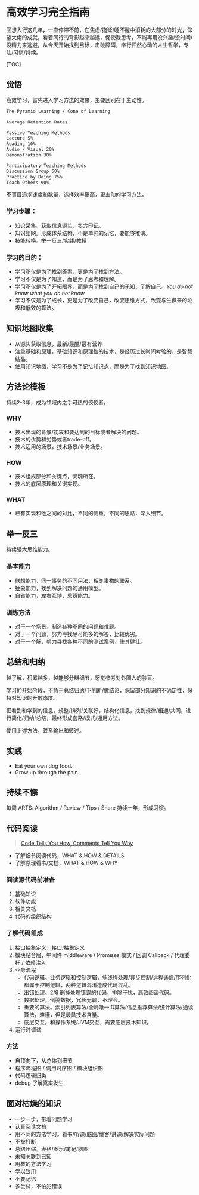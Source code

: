 # 高效学习完全指南

回想入行这几年，一直停滞不前，在焦虑/拖延/睡不醒中消耗的大部分的时光，仰望大佬的成就，看着同行的背影越来越远，促使我思考，不能再用没兴趣/没时间/没精力来逃避，从今天开始找到目标，击破障碍，奉行怦然心动的人生哲学，专注/习惯/持续。

[TOC]

## 觉悟

高效学习，首先进入学习方法的效果，主要区别在于主动性。

```txt
The Pyramid Learning / Cone of Learning

Average Retention Rates

Passive Teaching Methods
Lecture 5%
Reading 10%
Audio / Visual 20%
Demonstration 30%

Participatory Teaching Methods
Discussion Group 50%
Practice by Doing 75%
Teach Others 90%
```

不盲目追求速度和数量，选择效率更高，更主动的学习方法。

### 学习步骤：

- 知识采集。获取信息源头，多方印证。
- 知识组网。形成体系结构，不是单纯的记忆，要能够推演。
- 技能转换。举一反三/实践/教授

### 学习的目的：

- 学习不仅是为了找到答案，更是为了找到方法。
- 学习不仅是为了知道，而是为了思考和理解。
- 学习不仅是为了开拓眼界，而是为了找到自己的无知，了解自己。*You do not know what you do not know*
- 学习不仅是为了成长，更是为了改变自己，改变思维方式，改变与生俱来的垃圾和低效的算法。

## 知识地图收集

- 从源头获取信息，最新/最酷/最有营养
- 注重基础和原理，基础知识和原理性的技术，是经历过长时间考验的，是智慧结晶。
- 使用知识地图，学习不是为了记忆知识点，而是为了找到知识地图。

## 方法论模板

持续2-3年，成为领域内之手可热的佼佼者。

### WHY

- 技术出现的背景/初衷和要达到的目标或者解决的问题。
- 技术的优势和劣势或者trade-off。
- 技术适用的场景，技术场景/业务场景。

### HOW

- 技术组成部分和关键点，灵魂所在。
- 技术的底层原理和关键实现。

### WHAT

- 已有实现和他之间的对比，不同的侧重，不同的思路，深入细节。

## 举一反三

持续强大思维能力。

### 基本能力

- 联想能力，同一事务的不同用法，相关事物的联系。
- 抽象能力，找到解决问题的通用模型。
- 自省能力，左右互博，思辨能力。

### 训练方法

- 对于一个场景，制造各种不同的问题和难题。
- 对于一个问题，努力寻找尽可能多的解答，比较优劣。
- 对于一个解，努力寻找各种不同的测试案例，使其健壮。

## 总结和归纳

越了解，积累越多，越能够分辨细节，感觉参考对外国人的脸盲。

学习的开始阶段，不急于总结归纳/下判断/做结论，保留部分知识的不确定性，保持对知识的开放态度。

把看到和学到的信息，规整/排列/关联好，结构化信息，找到规律/相通/共同，进行简化/归纳/总结，最终形成套路/模式/通用方法。

使用上述方法，联系输出和转述。

## 实践

- Eat your own dog food.
- Grow up through the pain.

## 持续不懈

每周 ARTS: Algorithm / Review / Tips / Share
持续一年，形成习惯。

## 代码阅读

>  [Code Tells You How, Comments Tell You Why](<https://blog.codinghorror.com/code-tells-you-how-comments-tell-you-why/>)

- 了解细节阅读代码，WHAT & HOW & DETAILS
- 了解原理看书/文档，WHAT & HOW & WHY

### 阅读源代码前准备

1. 基础知识
2. 软件功能
3. 相关文档
4. 代码的组织结构

### 了解代码组成

1. 接口抽象定义，接口/抽象定义
2. 模块粘合层，中间件 middleware / Promises 模式 / 回调 Callback / 代理委托 / 依赖注入
3. 业务流程
   - 代码逻辑。业务逻辑和控制逻辑，多线程处理/异步控制/远程通信/序列化都属于控制逻辑，两种逻辑混淆造成代码混乱。
   - 出错处理。2/8 删掉处理错误的代码，排除干扰，高效阅读代码。
   - 数据处理。倒腾数据，冗长无聊，不理会。
   - 重要的算法。索引列表算法/全局唯一ID算法/信息推荐算法/统计算法/通读算法，难懂，但是最具技术含量。
   - 底层交互。和操作系统/JVM交互，需要底层技术知识。
4. 运行时调试

### 方法

- 自顶向下，从总体到细节
- 程序流程图 / 调用时序图 / 模块组织图
- 代码逻辑归类
- debug 了解真实发生

## 面对枯燥的知识

- 一步一步，带着问题学习
- 认真阅读文档
- 用不同的方法学习。看书/听课/脑图/博客/讲课/解决实际问题
- 不被打断
- 总结压缩。表格/图示/笔记/脑图
- 未知关联到已知
- 用教的方法学习
- 学以致用
- 不要记忆
- 多尝试，不怕犯错误